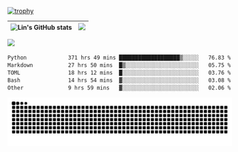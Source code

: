[![trophy](https://github-profile-trophy.vercel.app/?username=ocss884&column=7)](https://github.com/ocss884)

| ![Lin's GitHub stats](https://github-readme-stats.vercel.app/api?username=ocss884&show_icons=true&hide_border=True&count_private=true) | ![](https://github-readme-streak-stats.herokuapp.com?user=ocss884&hide_border=true&date_format=M%20j%5B%2C%20Y%5D&ring=7EDDCF&fire=7EDDCF") |
| ------------------------------------------------------------ | ------------------------------------------------------------ |

![](https://komarev.com/ghpvc/?username=ocss884&color=brightgreen)

<!--START_SECTION:waka-->

```txt
Python             371 hrs 49 mins ███████████████████▒░░░░░   76.83 %
Markdown           27 hrs 50 mins  █▒░░░░░░░░░░░░░░░░░░░░░░░   05.75 %
TOML               18 hrs 12 mins  █░░░░░░░░░░░░░░░░░░░░░░░░   03.76 %
Bash               14 hrs 54 mins  ▓░░░░░░░░░░░░░░░░░░░░░░░░   03.08 %
Other              9 hrs 59 mins   ▓░░░░░░░░░░░░░░░░░░░░░░░░   02.06 %
```

<!--END_SECTION:waka-->

<p align="center">
   <img src="https://github.com/ocss884/ocss884/blob/output/github-snake.svg" alt="snake">
</p>
